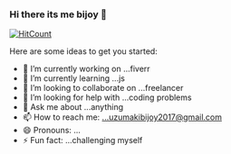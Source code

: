 ### Hi there its me bijoy 👋
[![HitCount](http://hits.dwyl.com/hasan225/hasan225.svg)](http://hits.dwyl.com/hasan225/hasan225)




Here are some ideas to get you started:

- 🔭 I’m currently working on ...fiverr
- 🌱 I’m currently learning ...js
- 👯 I’m looking to collaborate on ...freelancer
- 🤔 I’m looking for help with ...coding problems
- 💬 Ask me about ...anything
- 📫 How to reach me: ...uzumakibijoy2017@gmail.com
- 😄 Pronouns: ...
- ⚡ Fun fact: ...challenging myself
